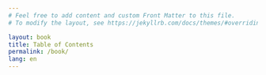 ```yaml
---
# Feel free to add content and custom Front Matter to this file.
# To modify the layout, see https://jekyllrb.com/docs/themes/#overriding-theme-defaults

layout: book
title: Table of Contents
permalink: /book/
lang: en
---
```

